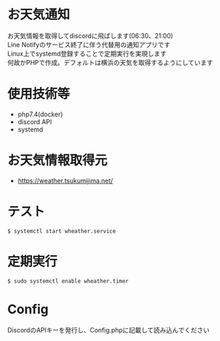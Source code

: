 # お天気通知
お天気情報を取得してdiscordに飛ばします(06:30、21:00)  
Line Notifyのサービス終了に伴う代替用の通知アプリです  
Linux上でsystemd登録することで定期実行を実現します  
何故かPHPで作成。デフォルトは横浜の天気を取得するようにしています

# 使用技術等
- php7.4(docker)
- discord API
- systemd

# お天気情報取得元
- https://weather.tsukumijima.net/

# テスト
```
$ systemctl start wheather.service
```
# 定期実行
```
$ sudo systemctl enable wheather.timer
```

# Config
DiscordのAPIキーを発行し、Config.phpに記載して読み込んでください
